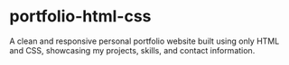 # portfolio-html-css
A clean and responsive personal portfolio website built using only HTML and CSS, showcasing my projects, skills, and contact information.
